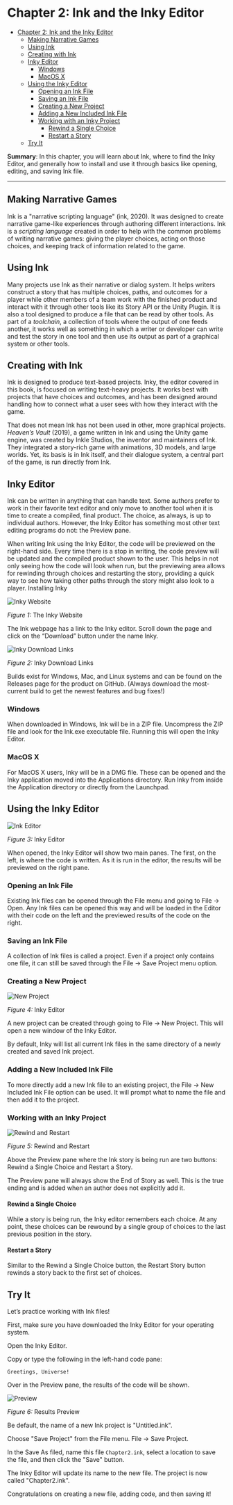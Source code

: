# Chapter 2: Ink and the Inky Editor

- [Chapter 2: Ink and the Inky Editor](#chapter-2-ink-and-the-inky-editor)
  - [Making Narrative Games](#making-narrative-games)
  - [Using Ink](#using-ink)
  - [Creating with Ink](#creating-with-ink)
  - [Inky Editor](#inky-editor)
    - [Windows](#windows)
    - [MacOS X](#macos-x)
  - [Using the Inky Editor](#using-the-inky-editor)
    - [Opening an Ink File](#opening-an-ink-file)
    - [Saving an Ink File](#saving-an-ink-file)
    - [Creating a New Project](#creating-a-new-project)
    - [Adding a New Included Ink File](#adding-a-new-included-ink-file)
    - [Working with an Inky Project](#working-with-an-inky-project)
      - [Rewind a Single Choice](#rewind-a-single-choice)
      - [Restart a Story](#restart-a-story)
  - [Try It](#try-it)

**Summary**: In this chapter, you will learn about Ink, where to find the Inky Editor, and generally how to install and use it through basics like opening, editing, and saving Ink file.

---

## Making Narrative Games

Ink is a "narrative scripting language" (ink, 2020). It was designed to create narrative game-like experiences through authoring different interactions. Ink is a *scripting language* created in order to help with the common problems of writing narrative games: giving the player choices, acting on those choices, and keeping track of information related to the game.

## Using Ink

Many projects use Ink as their narrative or dialog system. It helps writers construct a story that has multiple choices, paths, and outcomes for a player while other members of a team work with the finished product and interact with it through other tools like its Story API or the Unity Plugin. It is also a tool designed to produce a file that can be read by other tools. As part of a *toolchain*, a collection of tools where the output of one feeds another, it works well as something in which a writer or developer can write and test the story in one tool and then use its output as part of a graphical system or other tools.

## Creating with Ink

Ink is designed to produce text-based projects. Inky, the editor covered in this book, is focused on writing text-heavy projects. It works best with projects that have choices and outcomes, and has been designed around handling how to connect what a user sees with how they interact with the game.

That does not mean Ink has not been used in other, more graphical projects. *Heaven’s Vault* (2019), a game written in Ink and using the Unity game engine, was created by Inkle Studios, the inventor and maintainers of Ink. They integrated a story-rich game with animations, 3D models, and large worlds. Yet, its basis is in Ink itself, and their dialogue system, a central part of the game, is run directly from Ink.

## Inky Editor

Ink can be written in anything that can handle text. Some authors prefer to work in their favorite text editor and only move to another tool when it is time to create a compiled, final product. The choice, as always, is up to individual authors. However, the Inky Editor has something most other text editing programs do not: the Preview pane.

When writing Ink using the Inky Editor, the code will be previewed on the right-hand side. Every time there is a stop in writing, the code preview will be updated and the compiled product shown to the user. This helps in not only seeing how the code will look when run, but the previewing area allows for rewinding through choices and restarting the story, providing a quick way to see how taking other paths through the story might also look to a player.
Installing Inky

![Inky Website](chapter2-ink-website.png)

*Figure 1:* The Inky Website

The Ink webpage has a link to the Inky editor. Scroll down the page and click on the “Download” button under the name Inky.

![Inky Download Links](chapter2-download-links.png)

*Figure 2:* Inky Download Links

Builds exist for Windows, Mac, and Linux systems and can be found on the Releases page for the product on GitHub. (Always download the most-current build to get the newest features and bug fixes!)

### Windows

When downloaded in Windows, Ink will be in a ZIP file. Uncompress the ZIP file and look for the Ink.exe executable file. Running this will open the Inky Editor.

### MacOS X

For MacOS X users, Inky will be in a DMG file. These can be opened and the Inky application moved into the Applications directory. Run Inky from inside the Application directory or directly from the Launchpad.

## Using the Inky Editor

![Ink Editor](chapter2-ink-editor.png)

*Figure 3:* Inky Editor

When opened, the Inky Editor will show two main panes. The first, on the left, is where the code is written. As it is run in the editor, the results will be previewed on the right pane.

### Opening an Ink File

Existing Ink files can be opened through the File menu and going to File → Open. Any Ink files can be opened this way and will be loaded in the Editor with their code on the left and the previewed results of the code on the right.

### Saving an Ink File

A collection of Ink files is called a project. Even if a project only contains one file, it can still be saved through the File → Save Project menu option.

### Creating a New Project

![New Project](chapter2-new-project.png)

*Figure 4:* Inky Editor

A new project can be created through going to File → New Project. This will open a new window of the Inky Editor.

By default, Inky will list all current Ink files in the same directory of a newly created and saved Ink project.

### Adding a New Included Ink File

To more directly add a new Ink file to an existing project, the File → New Included Ink File option can be used. It will prompt what to name the file and then add it to the project.

### Working with an Inky Project

![Rewind and Restart](chapter2-rewind.png)

*Figure 5:* Rewind and Restart

Above the Preview pane where the Ink story is being run are two buttons: Rewind a Single Choice and Restart a Story.

The Preview pane will always show the End of Story as well. This is the true ending and is added when an author does not explicitly add it.

#### Rewind a Single Choice

While a story is being run, the Inky editor remembers each choice. At any point, these choices can be rewound by a single group of choices to the last previous position in the story.

#### Restart a Story

Similar to the Rewind a Single Choice button, the Restart Story button rewinds a story back to the first set of choices.

## Try It

Let’s practice working with Ink files!

First, make sure you have downloaded the Inky Editor for your operating system.

Open the Inky Editor.

Copy or type the following in the left-hand code pane:

```ink
Greetings, Universe!
```

Over in the Preview pane, the results of the code will be shown.

![Preview](chapter2-preview.png)

*Figure 6:* Results Preview

Be default, the name of a new Ink project is "Untitled.ink".

Choose "Save Project" from the File menu. File → Save Project.

In the Save As filed, name this file `Chapter2.ink`, select a location to save the file, and then click the "Save" button.

The Inky Editor will update its name to the new file. The project is now called "Chapter2.ink".

Congratulations on creating a new file, adding code, and then saving it!
